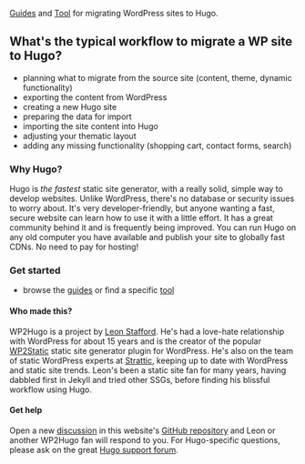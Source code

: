 ---
---

[Guides](/guides) and [Tool](/tools) for migrating WordPress sites to Hugo.

## What's the typical workflow to migrate a WP site to Hugo?

 - planning what to migrate from the source site (content, theme, dynamic functionality)
 - exporting the content from WordPress
 - creating a new Hugo site
 - preparing the data for import
 - importing the site content into Hugo
 - adjusting your thematic layout
 - adding any missing functionality (shopping cart, contact forms, search)

### Why Hugo?

Hugo is *the fastest* static site generator, with a really solid, simple way to develop websites.
 Unlike WordPress, there's no database or security
 issues to worry about. It's very developer-friendly, but anyone wanting a fast, secure website
 can learn how to use it with a little effort. It has a great community behind it and is frequently
 being improved. You can run Hugo on any old computer you have available and publish your site to
 globally fast CDNs. No need to pay for hosting!

### Get started

 - browse the [guides](/guides) or find a specific [tool](/tools)

#### Who made this?

WP2Hugo is a project by [Leon Stafford](https://ljs.dev). He's had a love-hate relationship with
 WordPress for about 15 years and is the creator of the popular [WP2Static](https://wp2static.com)
 static site generator plugin for WordPress. He's also on the team of static WordPress experts at
 [Strattic](https://strattic.com), keeping up to date with WordPress and static site trends.
 Leon's been a static site fan for many years, having
 dabbled first in Jekyll and tried other SSGs, before finding his blissful workflow using Hugo.

#### Get help

Open a new [discussion](https://github.com/leonstafford/wp2hugo-www/discussions) in this website's [GitHub repository](https://github.com/leonstafford/wp2hugo-www) and Leon or another WP2Hugo fan will respond to you. For Hugo-specific questions, please ask on the great [Hugo support forum](https://discourse.gohugo.io/).

